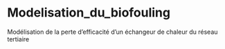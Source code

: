 # Modelisation_du_biofouling
Modélisation de la perte d’efficacité d’un  échangeur de chaleur du réseau tertiaire
